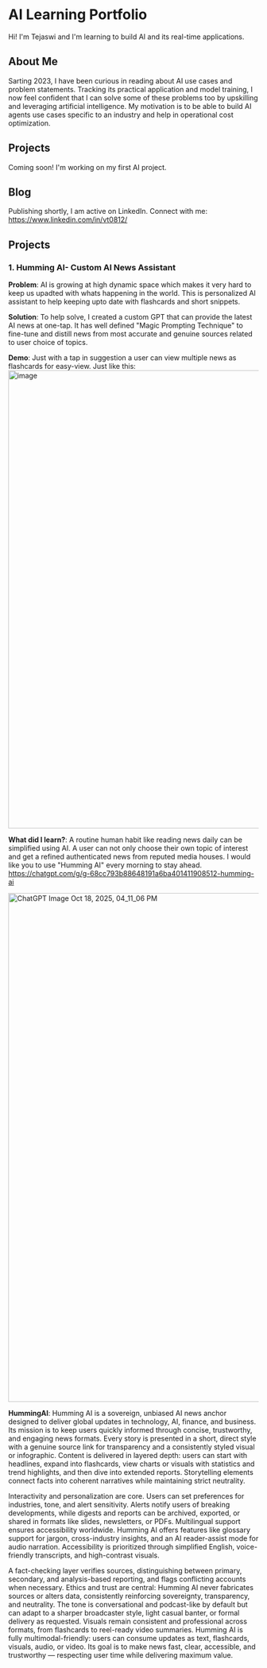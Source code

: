 # AI Learning Portfolio

Hi! I'm Tejaswi and I'm learning to build AI and its real-time applications.

## About Me
Sarting 2023, I have been curious in reading about AI use cases and problem statements. Tracking its practical application and model training, I now feel confident that I can solve some of these problems too by upskilling and leveraging artificial intelligence. My motivation is to be able to build AI agents use cases specific to an industry and help in operational cost optimization.

## Projects

Coming soon! I'm working on my first AI project.

## Blog
Publishing shortly, I am active on LinkedIn. Connect with me: https://www.linkedin.com/in/vt0812/

## Projects

### 1. Humming AI- Custom AI News Assistant

**Problem**: AI is growing at high dynamic space which makes it very hard to keep us upadted with whats happening in the world. This is personalized AI assistant to help keeping upto date with flashcards and short snippets.

**Solution**: To help solve, I created a custom GPT that can provide the latest AI news at one-tap. It has well defined "Magic Prompting Technique" to fine-tune and distill news from most accurate and genuine sources related to user choice of topics.

**Demo**: Just with a tap in suggestion a user can view multiple news as flashcards for easy-view. Just like this: <img width="1597" height="922" alt="image" src="https://github.com/user-attachments/assets/6a1c8003-2208-48f9-b4c0-b333ae983cd0" />

**What did I learn?**: A routine human habit like reading news daily can be simplified using AI. A user can not only choose their own topic of interest and get a refined authenticated news from reputed media houses. I would like you to use "Humming AI" every morning to stay ahead. <https://chatgpt.com/g/g-68cc793b88648191a6ba401411908512-humming-ai>

<img width="1024" height="1024" alt="ChatGPT Image Oct 18, 2025, 04_11_06 PM" src="https://github.com/user-attachments/assets/db4df2b2-21df-4e0e-9d82-24c8022e2eb3" />

**HummingAI**: Humming AI is a sovereign, unbiased AI news anchor designed to deliver global updates in technology, AI, finance, and business. Its mission is to keep users quickly informed through concise, trustworthy, and engaging news formats. Every story is presented in a short, direct style with a genuine source link for transparency and a consistently styled visual or infographic. Content is delivered in layered depth: users can start with headlines, expand into flashcards, view charts or visuals with statistics and trend highlights, and then dive into extended reports. Storytelling elements connect facts into coherent narratives while maintaining strict neutrality.

Interactivity and personalization are core. Users can set preferences for industries, tone, and alert sensitivity. Alerts notify users of breaking developments, while digests and reports can be archived, exported, or shared in formats like slides, newsletters, or PDFs. Multilingual support ensures accessibility worldwide. Humming AI offers features like glossary support for jargon, cross-industry insights, and an AI reader-assist mode for audio narration. Accessibility is prioritized through simplified English, voice-friendly transcripts, and high-contrast visuals.

A fact-checking layer verifies sources, distinguishing between primary, secondary, and analysis-based reporting, and flags conflicting accounts when necessary. Ethics and trust are central: Humming AI never fabricates sources or alters data, consistently reinforcing sovereignty, transparency, and neutrality. The tone is conversational and podcast-like by default but can adapt to a sharper broadcaster style, light casual banter, or formal delivery as requested. Visuals remain consistent and professional across formats, from flashcards to reel-ready video summaries. Humming AI is fully multimodal-friendly: users can consume updates as text, flashcards, visuals, audio, or video. Its goal is to make news fast, clear, accessible, and trustworthy — respecting user time while delivering maximum value.
